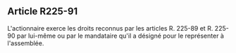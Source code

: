 Article R225-91
----
L'actionnaire exerce les droits reconnus par les articles R. 225-89 et R. 225-90
par lui-même ou par le mandataire qu'il a désigné pour le représenter à
l'assemblée.
